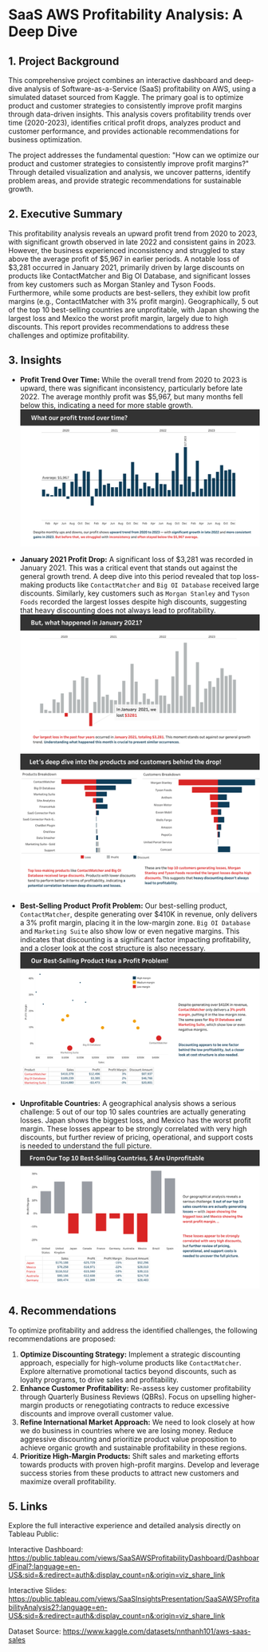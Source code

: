 # SaaS AWS Profitability Analysis: A Deep Dive

## 1. Project Background
This comprehensive project combines an interactive dashboard and deep-dive analysis of Software-as-a-Service (SaaS) profitability on AWS, using a simulated dataset sourced from Kaggle. The primary goal is to optimize product and customer strategies to consistently improve profit margins through data-driven insights. This analysis covers profitability trends over time (2020-2023), identifies critical profit drops, analyzes product and customer performance, and provides actionable recommendations for business optimization.

The project addresses the fundamental question: "How can we optimize our product and customer strategies to consistently improve profit margins?" Through detailed visualization and analysis, we uncover patterns, identify problem areas, and provide strategic recommendations for sustainable growth.


## 2. Executive Summary
This profitability analysis reveals an upward profit trend from 2020 to 2023, with significant growth observed in late 2022 and consistent gains in 2023. However, the business experienced inconsistency and struggled to stay above the average profit of $5,967 in earlier periods. A notable loss of $3,281 occurred in January 2021, primarily driven by large discounts on products like ContactMatcher and Big OI Database, and significant losses from key customers such as Morgan Stanley and Tyson Foods. Furthermore, while some products are best-sellers, they exhibit low profit margins (e.g., ContactMatcher with 3% profit margin). Geographically, 5 out of the top 10 best-selling countries are unprofitable, with Japan showing the largest loss and Mexico the worst profit margin, largely due to high discounts. This report provides recommendations to address these challenges and optimize profitability.


## 3. Insights

*   **Profit Trend Over Time:** While the overall trend from 2020 to 2023 is upward, there was significant inconsistency, particularly before late 2022. The average monthly profit was $5,967, but many months fell below this, indicating a need for more stable growth.
![Profit Trend Over Time](Slide1.png)

*   **January 2021 Profit Drop:** A significant loss of $3,281 was recorded in January 2021. This was a critical event that stands out against the general growth trend. A deep dive into this period revealed that top loss-making products like `ContactMatcher` and `Big OI Database` received large discounts. Similarly, key customers such as `Morgan Stanley` and `Tyson Foods` recorded the largest losses despite high discounts, suggesting that heavy discounting does not always lead to profitability.
![January 2021 Drop](Slide2.png)
![January 2021 Drill-Down](Slide3.png)

*   **Best-Selling Product Profit Problem:** Our best-selling product, `ContactMatcher`, despite generating over $410K in revenue, only delivers a 3% profit margin, placing it in the low-margin zone. `Big OI Database` and `Marketing Suite` also show low or even negative margins. This indicates that discounting is a significant factor impacting profitability, and a closer look at the cost structure is also necessary.
![Products Breakdown](Slide5.png)

*   **Unprofitable Countries:** A geographical analysis shows a serious challenge: 5 out of our top 10 sales countries are actually generating losses. Japan shows the biggest loss, and Mexico has the worst profit margin. These losses appear to be strongly correlated with very high discounts, but further review of pricing, operational, and support costs is needed to understand the full picture.
![Countries Breakdown](Slide4.png)


## 4. Recommendations

To optimize profitability and address the identified challenges, the following recommendations are proposed:

1.  **Optimize Discounting Strategy:** Implement a strategic discounting approach, especially for high-volume products like `ContactMatcher`. Explore alternative promotional tactics beyond discounts, such as loyalty programs, to drive sales and profitability.
2.  **Enhance Customer Profitability:** Re-assess key customer profitability through Quarterly Business Reviews (QBRs). Focus on upselling higher-margin products or renegotiating contracts to reduce excessive discounts and improve overall customer value.
3.  **Refine International Market Approach:** We need to look closely at how we do business in countries where we are losing money. Reduce aggressive discounting and prioritize product value proposition to achieve organic growth and sustainable profitability in these regions.
4.  **Prioritize High-Margin Products:** Shift sales and marketing efforts towards products with proven high-profit margins. Develop and leverage success stories from these products to attract new customers and maximize overall profitability.

## 5. Links

Explore the full interactive experience and detailed analysis directly on Tableau Public:

Interactive Dashboard: https://public.tableau.com/views/SaaSAWSProfitabilityDashboard/DashboardFinal?:language=en-US&:sid=&:redirect=auth&:display_count=n&:origin=viz_share_link

Interactive Slides: https://public.tableau.com/views/SaaSInsightsPresentation/SaaSAWSProfitabilityAnalysis2?:language=en-US&:sid=&:redirect=auth&:display_count=n&:origin=viz_share_link

Dataset Source: https://www.kaggle.com/datasets/nnthanh101/aws-saas-sales


